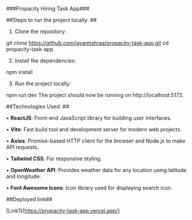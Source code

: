 ###Propacity Hiring Task App###

##Steps to run the project locally: ##

1. Clone the repository:

git clone https://github.com/jayamishraa/propacity-task-app.git
cd propacity-task-app

2. Install the dependencies:

npm install

3. Run the project locally:

npm run dev
The project should now be running on http://localhost:5173.


##Technologies Used: ##

• **ReactJS**: Front-end JavaScript library for building user interfaces.

• **Vite**: Fast build tool and development server for modern web projects.

• **Axios**: Promise-based HTTP client for the browser and Node.js to make API requests.

• **Tailwind CSS**: For responsive styling.

• **OpenWeather API**: Provides weather data for any location using latitude and longitude.

• **Font Awesome Icons**: Icon library used for displaying search icon.


##Deployed link##

[Link1]{https://propacity-task-app.vercel.app/}
